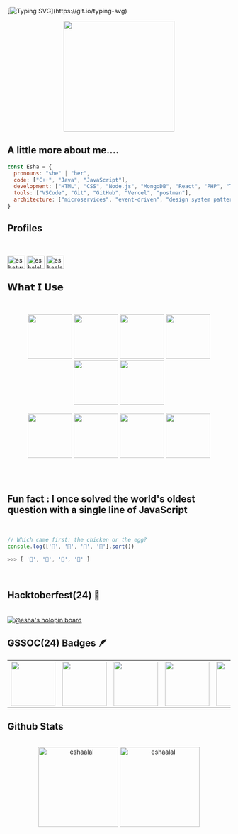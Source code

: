 [![Typing SVG](https://readme-typing-svg.herokuapp.com?font=Architects+Daughter&color=FFFFFF&size=30&lines=Hey!+It's+Esha!;I'm+a+learning+developer...)](https://git.io/typing-svg)

<p align="center">
  <img width="250" src="https://media.giphy.com/media/v1.Y2lkPTc5MGI3NjExMTZyeTdjNnk2ejlqbjF1cmtydzE0b3cwbXVubjY3bmU3eXc3ZzdybyZlcD12MV9pbnRlcm5hbF9naWZfYnlfaWQmY3Q9cw/JBSQu6cuMoBZMC6daR/giphy.gif">
</p>
<!-- <p align="left"> <img src="https://komarev.com/ghpvc/?username=eshaalal&label=Profile%20views&color=0e75b6&style=flat" alt="eshaalal" /> </p>
 -->

## A little more about me.... 

```javascript
const Esha = {
  pronouns: "she" | "her",
  code: ["C++", "Java", "JavaScript"],
  development: ["HTML", "CSS", "Node.js", "MongoDB", "React", "PHP", "Tailwind CSS", "Bootstrap"],
  tools: ["VSCode", "Git", "GitHub", "Vercel", "postman"],
  architecture: ["microservices", "event-driven", "design system pattern"]
}
```

## Profiles 
<br>
<p align="left">
<a href="https://twitter.com/eshatwt" target="blank"><img align="center" src="https://raw.githubusercontent.com/rahuldkjain/github-profile-readme-generator/master/src/images/icons/Social/twitter.svg" alt="eshatwt" height="30" width="40" /></a>
<a href="https://instagram.com/eshalal._" target="blank"><img align="center" src="https://raw.githubusercontent.com/rahuldkjain/github-profile-readme-generator/master/src/images/icons/Social/instagram.svg" alt="eshalal._" height="30" width="40" /></a>
<a href="https://leetcode.com/u/eshaalal2/" target="blank"><img align="center" src="https://raw.githubusercontent.com/rahuldkjain/github-profile-readme-generator/master/src/images/icons/Social/leet-code.svg" alt="eshaalal" height="30" width="40" /></a>

</p>

## 𝗪𝗵𝗮𝘁 𝗜 𝗨𝘀𝗲

<br>
<p align="center">
  <img src="https://media3.giphy.com/media/ln7z2eWriiQAllfVcn/200w.webp" width="100">
   <img src="https://media.giphy.com/media/kH6CqYiquZawmU1HI6/giphy.gif" width="100" height="100">
   <img src="https://i.giphy.com/media/eNAsjO55tPbgaor7ma/200w.webp" width="100">
   <img src="https://media.giphy.com/media/du3J3cXyzhj75IOgvA/giphy.gif" width="100">
   <img src="https://i.giphy.com/media/IdyAQJVN2kVPNUrojM/200.webp" width="100">
    <img src="https://i.giphy.com/media/v1.Y2lkPTc5MGI3NjExbTJ4bXlsbmVmb2t3aHNyaWRiOHd5YzVyd3ZyZjJweHh0Mm5wNGt3ciZlcD12MV9pbnRlcm5hbF9naWZfYnlfaWQmY3Q9Zw/Lmy23L3RkJ0sEWokRN/giphy.gif" width="100" height="100" ><br><br>
      <img src="https://media.giphy.com/media/kdFc8fubgS31b8DsVu/giphy.gif?cid=790b7611ecd14fb6cede79a0e1bc9a92fc6acb37a85f7d81&ep=v1_user_favorites&rid=giphy.gif&ct=s" width="100" height="100">

  <img src="https://media.giphy.com/media/v1.Y2lkPTc5MGI3NjExZWNkMTRmYjZjZWRlNzlhMGUxYmM5YTkyZmM2YWNiMzdhODVmN2Q4MSZlcD12MV91c2VyX2Zhdm9yaXRlcyZjdD1z/JqDcpPX8vWahUny0pE/giphy.gif" width="100" height="100">
    <img src="https://media.giphy.com/media/Sr8xDpMwVKOHUWDVRD/giphy.gif?cid=ecf05e473u18fz21id38kp2e1yyfrnex08c2y67cyq8lmf6k&ep=v1_gifs_related&rid=giphy.gif&ct=s" width="100" height="100">
     <img src="https://img.icons8.com/?size=512&id=WoopfRcDj3RF&format=png" width="100" height="100">



  <br>
</p>
<br>
<br>


## Fun fact : I once solved the world's oldest question with a single line of JavaScript
<!-- wi*quL3fcV -->
<br>

```javascript
// Which came first: the chicken or the egg?
console.log(['🥚', '🐣', '🐥', '🐔'].sort())

>>> [ '🐔', '🐣', '🐥', '🥚' ]
```
<br>

## Hacktoberfest(24) 🦖
<br>
<a href="https://holopin.io/@eshaalal">
  <img src="https://holopin.me/eshaalal" alt="@esha's holopin board" />
</a>
<br>

## GSSOC(24) Badges 🪶
<div align="center">
  <table>
    <tr>
      <td align="center">
        <a href="https://gssoc.girlscript.tech/leaderboard">
          <img src="https://raw.githubusercontent.com/GSSoC24/Postman-Challenge/main/docs/assets/Postman%20White.png" width="100px" height="100px" />
          <br />
        </a>
      </td>
      <td align="center">
        <a href="https://gssoc.girlscript.tech/leaderboard">
          <img src="https://raw.githubusercontent.com/GSSoC24/Postman-Challenge/main/docs/assets/1.png" width="100px" height="100px" />
          <br />
        </a>
      </td>
      <td align="center">
        <a href="https://gssoc.girlscript.tech/leaderboard">
          <img src="https://raw.githubusercontent.com/GSSoC24/Postman-Challenge/main/docs/assets/2.png" width="100px" height="100px" />
          <br />
        </a>
      </td>
      <td align="center">
        <a href="https://gssoc.girlscript.tech/leaderboard">
          <img src="https://raw.githubusercontent.com/GSSoC24/Postman-Challenge/main/docs/assets/3.png" width="100px" height="100px" />
          <br />
        </a>
      </td>
      <td align="center">
        <a href="https://gssoc.girlscript.tech/leaderboard">
          <img src="https://raw.githubusercontent.com/GSSoC24/Postman-Challenge/main/docs/assets/4.png" width="100px" height="100px" />
          <br />
        </a>
      </td>
      <td align="center">
        <a href="https://gssoc.girlscript.tech/leaderboard">
          <img src="https://raw.githubusercontent.com/GSSoC24/Postman-Challenge/main/docs/assets/5.png" width="100px" height="100px" />
          <br />
        </a>
      </td>
    </tr>
  </table>
</div>

## Github Stats
<br>
<div align="center">
  <img height="180em" style="display: inline-block;" src="https://github-readme-stats.vercel.app/api?username=eshaalal&show_icons=true&locale=en" alt="eshaalal" />
  <img height="180em" style="display: inline-block;" src="https://github-readme-streak-stats.herokuapp.com/?user=eshaalal&" alt="eshaalal" />
</div>
